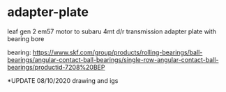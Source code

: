 # adapter-plate

leaf gen 2 em57 motor to subaru 4mt d/r transmission adapter plate with bearing bore 

bearing: https://www.skf.com/group/products/rolling-bearings/ball-bearings/angular-contact-ball-bearings/single-row-angular-contact-ball-bearings/productid-7208%20BEP

*UPDATE 08/10/2020 drawing and igs
